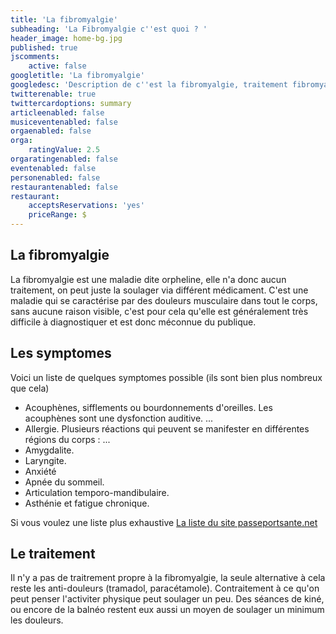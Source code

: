 ```yaml
---
title: 'La fibromyalgie'
subheading: 'La Fibromyalgie c''est quoi ? '
header_image: home-bg.jpg
published: true
jscomments:
    active: false
googletitle: 'La fibromyalgie'
googledesc: 'Description de c''est la fibromyalgie, traitement fibromyalgie, symptome fibromyalgie'
twitterenable: true
twittercardoptions: summary
articleenabled: false
musiceventenabled: false
orgaenabled: false
orga:
    ratingValue: 2.5
orgaratingenabled: false
eventenabled: false
personenabled: false
restaurantenabled: false
restaurant:
    acceptsReservations: 'yes'
    priceRange: $
---
```


## La fibromyalgie
La fibromyalgie est une maladie dite orpheline, elle n'a donc aucun traitement, on peut juste la soulager via différent médicament.
C'est une maladie qui se caractérise par des douleurs musculaire dans tout le corps, sans aucune raison visible, c'est pour cela qu'elle est généralement très difficile à diagnostiquer et est donc méconnue du publique.

## Les symptomes
Voici un liste de quelques symptomes possible (ils sont bien plus nombreux que cela)
* Acouphènes, sifflements ou bourdonnements d'oreilles. Les acouphènes sont une dysfonction auditive. ...
* Allergie. Plusieurs réactions qui peuvent se manifester en différentes régions du corps : ...
* Amygdalite. 
* Laryngite. 
* Anxiété 
* Apnée du sommeil. 
* Articulation temporo-mandibulaire. 
* Asthénie et fatigue chronique.

Si vous voulez une liste plus exhaustive 
<a href = "https://www.passeportsante.net/fr/Maux/Problemes/Fiche.aspx?doc=fibromyalgie-pm-symptomes-de-la-fibromyalgie">La liste du site passeportsante.net</a>

## Le traitement
Il n'y a pas de traitrement propre à la fibromyalgie, la seule alternative à cela reste les anti-douleurs (tramadol, paracétamole). Contraitement à ce qu'on peut penser l'activiter physique peut soulager un peu. 
Des séances de kiné, ou encore de la balnéo restent eux aussi un moyen de soulager un minimum les douleurs.